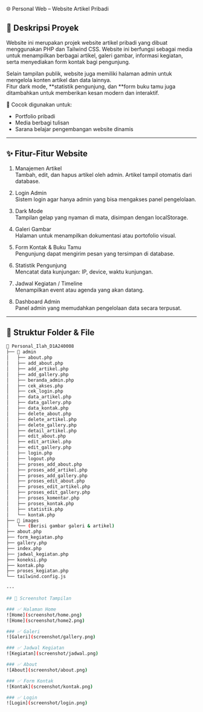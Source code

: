 🌐 Personal Web – Website Artikel Pribadi

## 📖 Deskripsi Proyek

Website ini merupakan projek website artikel pribadi yang dibuat menggunakan PHP dan Tailwind CSS. Website ini berfungsi sebagai media untuk menampilkan berbagai artikel, galeri gambar, informasi kegiatan, serta menyediakan form kontak bagi pengunjung.

Selain tampilan publik, website juga memiliki halaman admin untuk mengelola konten artikel dan data lainnya.  
Fitur dark mode, **statistik pengunjung, dan **form buku tamu juga ditambahkan untuk memberikan kesan modern dan interaktif.

🎯 Cocok digunakan untuk:
- Portfolio pribadi
- Media berbagi tulisan
- Sarana belajar pengembangan website dinamis

---

## ✨ Fitur-Fitur Website

1. Manajemen Artikel  
   Tambah, edit, dan hapus artikel oleh admin. Artikel tampil otomatis dari database.

2. Login Admin  
   Sistem login agar hanya admin yang bisa mengakses panel pengelolaan.

3. Dark Mode  
   Tampilan gelap yang nyaman di mata, disimpan dengan localStorage.

4. Galeri Gambar  
   Halaman untuk menampilkan dokumentasi atau portofolio visual.

5. Form Kontak & Buku Tamu  
   Pengunjung dapat mengirim pesan yang tersimpan di database.

6. Statistik Pengunjung  
   Mencatat data kunjungan: IP, device, waktu kunjungan.

7. Jadwal Kegiatan / Timeline  
   Menampilkan event atau agenda yang akan datang.

8. Dashboard Admin  
   Panel admin yang memudahkan pengelolaan data secara terpusat.

---

## 📂 Struktur Folder & File

```bash
📁 Personal_Ilah_D1A240008
├── 📁 admin
│   ├── about.php
│   ├── add_about.php
│   ├── add_artikel.php
│   ├── add_gallery.php
│   ├── beranda_admin.php
│   ├── cek_akses.php
│   ├── cek_login.php
│   ├── data_artikel.php
│   ├── data_gallery.php
│   ├── data_kontak.php
│   ├── delete_about.php
│   ├── delete_artikel.php
│   ├── delete_gallery.php
│   ├── detail_artikel.php
│   ├── edit_about.php
│   ├── edit_artikel.php
│   ├── edit_gallery.php
│   ├── login.php
│   ├── logout.php
│   ├── proses_add_about.php
│   ├── proses_add_artikel.php
│   ├── proses_add_gallery.php
│   ├── proses_edit_about.php
│   ├── proses_edit_artikel.php
│   ├── proses_edit_gallery.php
│   ├── proses_komentar.php
│   ├── proses_kontak.php
│   ├── statistik.php
│   └── kontak.php
├── 📁 images
│   └── (Berisi gambar galeri & artikel)
├── about.php
├── form_kegiatan.php
├── gallery.php
├── index.php
├── jadwal_kegiatan.php
├── koneksi.php
├── kontak.php
├── proses_kegiatan.php
└── tailwind.config.js

---

## 📸 Screenshot Tampilan

### ✅ Halaman Home
![Home](screenshot/home.png)
![Home](screenshot/home2.png)

### ✅ Galeri
![Galeri](screenshot/gallery.png)

### ✅ Jadwal Kegiatan
![Kegiatan](screenshot/jadwal.png)

### ✅ About
![About](screenshot/about.png)

### ✅ Form Kontak
![Kontak](screenshot/kontak.png)

### ✅ Login
![Login](screenshot/login.png)
